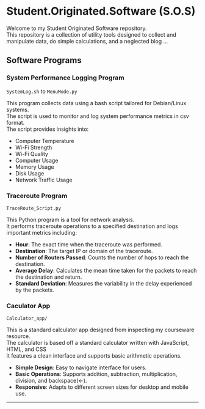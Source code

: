 # Student.Originated.Software (S.O.S)

Welcome to my Student Originated Software repository. <br>
This repository is a collection of utility tools designed to collect and manipulate data, do simple calculations, and a neglected blog ...<br>


## Software Programs

### System Performance Logging Program

`SystemLog.sh` to `MenuMode.py`

This program collects data using a bash script tailored for Debian/Linux systems.<br>
The script is used to monitor and log system performance metrics in csv format.<br>
The script provides insights into:<br>

- Computer Temperature
- Wi-Fi Strength
- Wi-Fi Quality
- Computer Usage
- Memory Usage
- Disk Usage
- Network Traffic Usage

### Traceroute Program

`TraceRoute_Script.py`

This Python program is a tool for network analysis. <br>
It performs traceroute operations to a specified destination and logs important metrics including:<br>

- **Hour**: The exact time when the traceroute was performed.
- **Destination**: The target IP or domain of the traceroute.
- **Number of Routers Passed**: Counts the number of hops to reach the destination.
- **Average Delay**: Calculates the mean time taken for the packets to reach the destination and return.
- **Standard Deviation**: Measures the variability in the delay experienced by the packets.

### Caculator App

`Calculator_app/`

This is a standard calculator app designed from inspecting my courseware resource.<br>
The calculator is based off a standard calculator written with JavaScript, HTML, and CSS<br>
It features a clean interface and supports basic arithmetic operations.<br>

- **Simple Design**: Easy to navigate interface for users.
- **Basic Operations**: Supports addition, subtraction, multiplication, division, and backspace(←).
- **Responsive**: Adapts to different screen sizes for desktop and mobile use.

---
